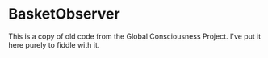 # BasketObserver
This is a copy of old code from the Global Consciousness Project. I've put it here purely to fiddle with it.
